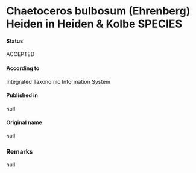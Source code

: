 Chaetoceros bulbosum (Ehrenberg) Heiden in Heiden & Kolbe SPECIES
=======

#### Status
ACCEPTED

#### According to
Integrated Taxonomic Information System

#### Published in
null

#### Original name
null

### Remarks
null